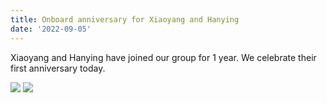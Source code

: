 ```yaml
---
title: Onboard anniversary for Xiaoyang and Hanying
date: '2022-09-05'
---
```

Xiaoyang and Hanying have joined our group for 1 year. We celebrate their first anniversary today.

![](/images/photo/photo220905.jpg)
![](/images/photo/photo220905_p2.jpg)
